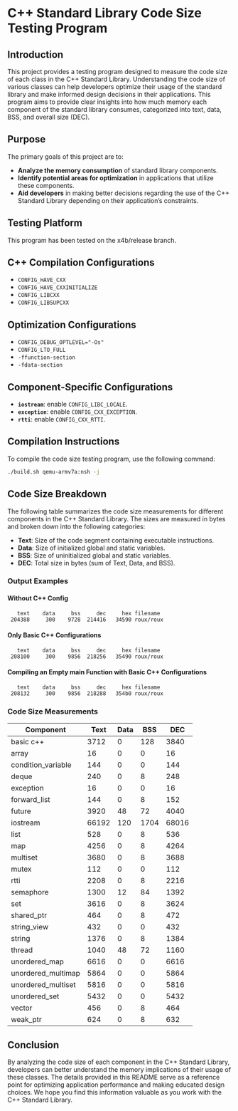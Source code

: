 # C++ Standard Library Code Size Testing Program

## Introduction

This project provides a testing program designed to measure the code size of each class in the C++ Standard Library. Understanding the code size of various classes can help developers optimize their usage of the standard library and make informed design decisions in their applications. This program aims to provide clear insights into how much memory each component of the standard library consumes, categorized into text, data, BSS, and overall size (DEC).

## Purpose

The primary goals of this project are to:
- **Analyze the memory consumption** of standard library components.
- **Identify potential areas for optimization** in applications that utilize these components.
- **Aid developers** in making better decisions regarding the use of the C++ Standard Library depending on their application’s constraints.

## Testing Platform
This program has been tested on the x4b/release branch.

## C++ Compilation Configurations

- `CONFIG_HAVE_CXX`
- `CONFIG_HAVE_CXXINITIALIZE`
- `CONFIG_LIBCXX`
- `CONFIG_LIBSUPCXX`

## Optimization Configurations

- `CONFIG_DEBUG_OPTLEVEL="-Os"`
- `CONFIG_LTO_FULL`
- `-ffunction-section`
- `-fdata-section`

## Component-Specific Configurations

- **`iostream`**: enable `CONFIG_LIBC_LOCALE`.
- **`exception`**: enable `CONFIG_CXX_EXCEPTION`.
- **`rtti`**: enable `CONFIG_CXX_RTTI`.

## Compilation Instructions

To compile the code size testing program, use the following command:

```bash
./build.sh qemu-armv7a:nsh -j
```

## Code Size Breakdown

The following table summarizes the code size measurements for different components in the C++ Standard Library. The sizes are measured in bytes and broken down into the following categories:

- **Text**: Size of the code segment containing executable instructions.
- **Data**: Size of initialized global and static variables.
- **BSS**: Size of uninitialized global and static variables.
- **DEC**: Total size in bytes (sum of Text, Data, and BSS).

### Output Examples

#### Without C++ Config

```
   text    data     bss     dec     hex filename
 204388     300    9728  214416   34590 roux/roux
```

#### Only Basic C++ Configurations

```
   text    data     bss     dec     hex filename
 208100     300    9856  218256   35490 roux/roux
```

#### Compiling an Empty main Function with Basic C++ Configurations

```
   text    data     bss     dec     hex filename
 208132     300    9856  218288   354b0 roux/roux
```

### Code Size Measurements

| **Component**        | **Text** | **Data** | **BSS** | **DEC** |
| ---------------------|---------|---------|---------|--------|
| basic c++            | 3712    | 0       | 128     | 3840   |
| array                | 16      | 0       | 0       | 16      |
| condition_variable   | 144     | 0       | 0       | 144     |
| deque                | 240     | 0       | 8       | 248     |
| exception            | 16      | 0       | 0       | 16      |
| forward_list         | 144     | 0       | 8       | 152     |
| future               | 3920    | 48      | 72      | 4040    |
| iostream             | 66192   | 120     | 1704    | 68016   |
| list                 | 528     | 0       | 8       | 536     |
| map                  | 4256    | 0       | 8       | 4264    |
| multiset             | 3680    | 0       | 8       | 3688    |
| mutex                | 112     | 0       | 0       | 112     |
| rtti                 | 2208    | 0       | 8       | 2216    |
| semaphore            | 1300    | 12      | 84      | 1392    |
| set                  | 3616    | 0       | 8       | 3624    |
| shared_ptr           | 464     | 0       | 8       | 472     |
| string_view          | 432     | 0       | 0       | 432     |
| string               | 1376    | 0       | 8       | 1384    |
| thread               | 1040    | 48      | 72      | 1160    |
| unordered_map        | 6616    | 0       | 0       | 6616    |
| unordered_multimap   | 5864    | 0       | 0       | 5864    |
| unordered_multiset   | 5816    | 0       | 0       | 5816    |
| unordered_set        | 5432    | 0       | 0       | 5432    |
| vector               | 456     | 0       | 8       | 464     |
| weak_ptr             | 624     | 0       | 8       | 632     |

## Conclusion

By analyzing the code size of each component in the C++ Standard Library, developers can better understand the memory implications of their usage of these classes. The details provided in this README serve as a reference point for optimizing application performance and making educated design choices. We hope you find this information valuable as you work with the C++ Standard Library.
